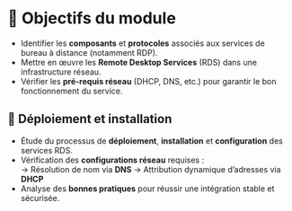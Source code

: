 # 🎯 **Objectifs du module**


- Identifier les **composants** et **protocoles** associés aux services de bureau à distance (notamment RDP).
- Mettre en œuvre les **Remote Desktop Services** (RDS) dans une infrastructure réseau.
- Vérifier les **pré-requis réseau** (DHCP, DNS, etc.) pour garantir le bon fonctionnement du service.



## 🔧 **Déploiement et installation**

- Étude du processus de **déploiement**, **installation** et **configuration** des services RDS.
- Vérification des **configurations réseau** requises :  
  → Résolution de nom via **DNS**
  → Attribution dynamique d’adresses via **DHCP**
- Analyse des **bonnes pratiques** pour réussir une intégration stable et sécurisée.

